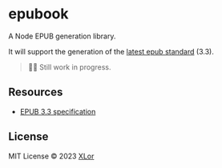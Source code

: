 # epubook

A Node EPUB generation library.

It will support the generation of the [latest epub standard](https://www.w3.org/TR/epub-33/) (3.3).

> 👷‍♂️ Still work in progress.

## Resources

+ [EPUB 3.3 specification](https://www.w3.org/TR/epub-33/)

## License

MIT License © 2023 [XLor](https://github.com/yjl9903)
